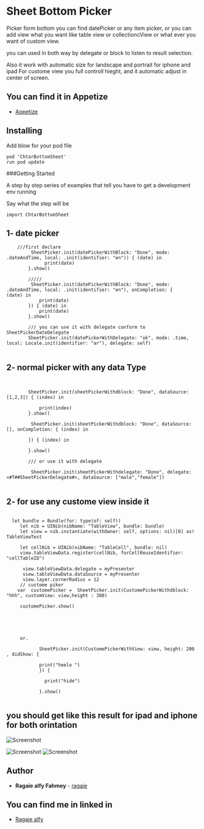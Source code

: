 # Sheet Bottom Picker
Picker form bottom you can find datePicker or any item picker, or you can add view what you want like table view or collectioncView or what ever you want of custom view.

you can used in both way by delegate or block to listen to result selection. 

Also it work with automatic size for landscape and portrait for iphone and ipad
For custome view you full controll hieght, and it automatic adjust in center of screen.

## You can find it in Appetize
- [Appetize](https://appetize.io/app/ayn2bek9dk9m4xm4pvdgd96yjw)


##  Installing
 Add blow for your pod file 
   ```
   pod 'ChtarBottomSheet' 
   run pod update
   ```
###Getting Started

A step by step series of examples that tell you have to get a development env running

Say what the step will be

```
import ChtarBottomSheet
```

## 1- date picker
```
    ///first declare 
         SheetPicker.init(datePickerWithBlock: "Done", mode: .dateAndTime, local: .init(identifier: "en")) { (date) in
              print(date)
        }.show()
        
        /////
         SheetPicker.init(datePickerWithBlock: "Done", mode: .dateAndTime, local: .init(identifier: "en"), onCompletion: {         (date) in
            print(date)
        }) { (date) in
            print(date)
        }.show()
                
        /// you can use it with delegate conform to  SheetPickerDateDelegate
        SheetPicker.init(datePickerWithDelegate: "ok", mode: .time, local: Locale.init(identifier: "ar"), delegate: self)
        
```
## 2- normal picker with any data Type
```
     
        
        SheetPicker.init(sheetPickerWithdblock: "Done", dataSource: [1,2,3]) { (index) in

            print(index)
        }.show()

         SheetPicker.init(sheetPickerWithdblock: "Done", dataSource: [], onCompletion: { (index) in
            
        }) { (index) in
            
        }.show()

        /// or use it with delegate 
        
         SheetPicker.init(sheetPickerWithdelegate: "Done", delegate: <#T##SheetPickerDelegate#>, dataSource: ["male","female"])
  
  ```
  ## 2- for use any custome view inside it 
   ```
   
     let bundle = Bundle(for: type(of: self))
        let nib = UINib(nibName: "TableView", bundle: bundle)
        let view = nib.instantiate(withOwner: self, options: nil)[0] as! TableViewTest
        
        let cellNib = UINib(nibName: "TableCell", bundle: nil)
        view.tableViewData.register(cellNib, forCellReuseIdentifier: "cellTableID")
        
         view.tableViewData.delegate = myPresenter
         view.tableViewData.dataSource = myPresenter
         view.layer.cornerRadius = 12
        // custome piker
       var  customePicker =  SheetPicker.init(CustomePickerWithdblock: "hhh", customView: view,height : 300)
        
        customePicker.show()
        
        
        
        
        
        or. 
        
               SheetPicker.init(CustomePickerWithView: view, height: 200  , didShow: {       
               
               print("heelo ")
               }) {            
           
                 print("hide")       
           
               }.show()
        
  ```
  
## you should get like this result  for ipad and iphone for both orintation
![Screenshot](https://github.com/ragaie/BottomActionSheet/blob/master/date1.png)

![Screenshot](https://github.com/ragaie/BottomActionSheet/blob/master/picker2.png)
![Screenshot](https://github.com/ragaie/BottomActionSheet/blob/master/custom1.png)


## Author

* **Ragaie alfy Fahmey**  - [ragaie](https://github.com/ragaie)

## You can find me in linked in 
- [Ragaie alfy](www.linkedin.com/in/ragaie-alfy)
